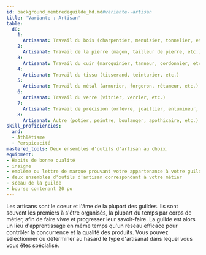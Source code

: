 ```yaml
---
id: background_membredeguilde_hd.md#variante--artisan
title: 'Variante : Artisan'
table:
  d8:
    1:
      Artisanat: Travail du bois (charpentier, menuisier, tonnelier, etc.)
    2:
      Artisanat: Travail de la pierre (maçon, tailleur de pierre, etc.)
    3:
      Artisanat: Travail du cuir (maroquinier, tanneur, cordonnier, etc.)
    4:
      Artisanat: Travail du tissu (tisserand, teinturier, etc.)
    5:
      Artisanat: Travail du métal (armurier, forgeron, rétameur, etc.)
    6:
      Artisanat: Travail du verre (vitrier, verrier, etc.)
    7:
      Artisanat: Travail de précision (orfèvre, joaillier, enlumineur, etc.)
    8:
      Artisanat: Autre (potier, peintre, boulanger, apothicaire, etc.)
skill_proficiencies:
  and:
  - Athlétisme
  - Perspicacité
mastered_tools: Deux ensembles d'outils d'artisan au choix.
equipment:
- Habits de bonne qualité
- insigne
- emblème ou lettre de marque prouvant votre appartenance à votre guilde
- deux ensembles d'outils d'artisan correspondant à votre métier
- sceau de la guilde
- bourse contenant 20 po
---
```


Les artisans sont le coeur et l'âme de la plupart des guildes. Ils sont souvent les premiers à s'être organisés, la plupart du temps par corps de métier, afin de faire vivre et progresser leur savoir-faire. La guilde est alors un lieu d'apprentissage en même temps qu'un réseau efficace pour contrôler la concurrence et la qualité des produits. Vous pouvez sélectionner ou déterminer au hasard le type d'artisanat dans lequel vous vous êtes spécialisé.

